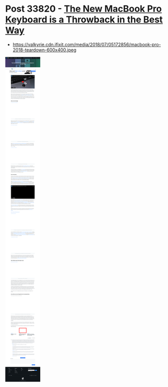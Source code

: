 # Post 33820 - [The New MacBook Pro Keyboard is a Throwback in the Best Way](https://www.ifixit.com/News/33820/16-inch-macbook-pro-magic-keyboard-throwback)

- https://valkyrie.cdn.ifixit.com/media/2018/07/05172856/macbook-pro-2018-teardown-600x400.jpeg

![screencap](screenshots/074d1ba5-6a54-4944-8c8f-17bab440f148.png)
